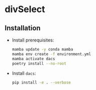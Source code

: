 # divSelect

## Installation

* Install prerequisites:
    ```bash
    mamba update -y conda mamba
    mamba env create -f environment.yml
    mamba activate dacs
    poetry install --no-root
    ```

* Install `dacs`:
    ```bash
    pip install -e . --verbose
    ```